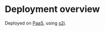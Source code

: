 # Deployment overview

Deployed on [PaaS](https://paas.cern.ch/topology/ns/certhelper),
using [s2i](../../basic-concepts.md#s2i-source-to-image).
